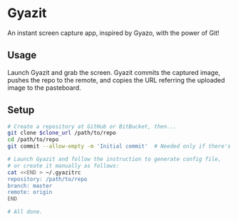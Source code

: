 Gyazit
======

An instant screen capture app, inspired by Gyazo, with the power of Git!

Usage
-----

Launch Gyazit and grab the screen. Gyazit commits the captured image,
pushes the repo to the remote, and copies the URL referring
the uploaded image to the pasteboard.

Setup
-----

```sh
# Create a repository at GitHub or BitBucket, then...
git clone $clone_url /path/to/repo
cd /path/to/repo
git commit --allow-empty -m 'Initial commit'  # Needed only if there's no commit

# Launch Gyazit and follow the instruction to generate config file,
# or create it manually as follows:
cat <<END > ~/.gyazitrc
repository: /path/to/repo
branch: master
remote: origin
END

# All done.
```
